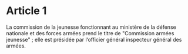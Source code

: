 # Article 1

La commission de la jeunesse fonctionnant au ministère de la défense nationale et des forces armées prend le titre de "Commission armées jeunesse" ; elle est présidée par l‘officier général inspecteur général des armées.
